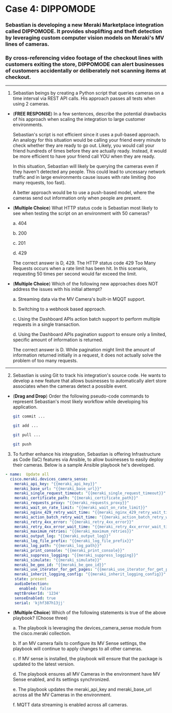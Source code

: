 # Case 4: DIPPOMODE
### Sebastian is developing a new Meraki Marketplace integration called DIPPOMODE. It provides shoplifting and theft detection by leveraging custom computer vision models on Meraki's MV lines of cameras.
### By cross-referencing video footage of the checkout lines with customers exiting the store, DIPPOMODE can alert businesses of customers accidentally or deliberately not scanning items at checkout.
---
1. Sebastian beings by creating a Python script that queries cameras on a time interval via REST API calls. His approach passes all tests when using 2 cameras.

- (**FREE RESPONSE**) In a few sentences, describe the potential drawbacks of his approach when scaling the integration to large customer environments.

    Sebastian's script is not efficient since it uses a pull-based approach.
    An analogy for this situation would be calling your friend every minute to check whether they are ready to go out.
    Likely, you would call your friend hundreds of times before they are actually ready.
    Instead, it would be more efficient to have your friend call YOU when they are ready.
    
    In this situation, Sebastian will likely be querying the cameras even if they haven't detected any people.
    This could lead to uncessary network traffic and in large environments cause issues with rate limiting (too many requests, too fast).
    
    A better approach would be to use a push-based model, where the cameras send out information only when people are present.


- (**Multiple Choice**) What HTTP status code is Sebastian most likely to see when testing the script on an environment with 50 cameras?
  
    a. 404
    
    b. 200
    
    c. 201
    
    d. 429


    The correct answer is D, 429. The HTTP status code 429 Too Many Requests occurs when a rate limit has been hit. In this scenario, requesting 50 times per second would
    far exceed the limit.

- (**Multiple Choice**) Which of the following new approaches does NOT address the issues with his initial attempt?

    a. Streaming data via the MV Camera's built-in MQQT support.
    
    b. Switching to a webhook based approach.
    
    c. Using the Dashboard APIs action batch support to perform multiple requests in a single transaction.
    
    d. Using the Dashboard APIs pagination support to ensure only a limited, specific amount of information is returned.


    The correct answer is D. While pagination might limit the amount of information returned initially in a request, it does not actually solve the problem of too many requests.
    

---
2. Sebastian is using Git to track his integration's source code. He wants to develop a new feature that allows businesses to automatically alert store associates when the cameras detect a possible event.
- (**Drag and Drop**) Order the following pseudo-code commands to represent Sebastian's most likely workflow while developing his application.

    ```bash
    git commit ...
    ```
    ```bash
    git add ...
    ```
    ```bash
    git pull ...
    ```
    ```bash
    git push
    ```

3. To further enhance his integration, Sebastian is offering Infrastructure as Code (IaC) features via Ansible, to allow businesses to easily deploy their cameras. Below is a sample Ansible playbook he's developed.
```yaml
- name:  Update all
  cisco.meraki.devices_camera_sense:
    meraki_api_key: "{{meraki_api_key}}"
    meraki_base_url: "{{meraki_base_url}}"
    meraki_single_request_timeout: "{{meraki_single_request_timeout}}"
    meraki_certificate_path: "{{meraki_certificate_path}}"
    meraki_requests_proxy: "{{meraki_requests_proxy}}"
    meraki_wait_on_rate_limit: "{{meraki_wait_on_rate_limit}}"
    meraki_nginx_429_retry_wait_time: "{{meraki_nginx_429_retry_wait_time}}"
    meraki_action_batch_retry_wait_time: "{{meraki_action_batch_retry_wait_time}}"
    meraki_retry_4xx_error: "{{meraki_retry_4xx_error}}"
    meraki_retry_4xx_error_wait_time: "{{meraki_retry_4xx_error_wait_time}}"
    meraki_maximum_retries: "{{meraki_maximum_retries}}"
    meraki_output_log: "{{meraki_output_log}}"
    meraki_log_file_prefix: "{{meraki_log_file_prefix}}"
    meraki_log_path: "{{meraki_log_path}}"
    meraki_print_console: "{{meraki_print_console}}"
    meraki_suppress_logging: "{{meraki_suppress_logging}}"
    meraki_simulate: "{{meraki_simulate}}"
    meraki_be_geo_id: "{{meraki_be_geo_id}}"
    meraki_use_iterator_for_get_pages: "{{meraki_use_iterator_for_get_pages}}"
    meraki_inherit_logging_config: "{{meraki_inherit_logging_config}}"
    state: present
    audioDetection:
      enabled: false
    mqttBrokerId: '1234'
    senseEnabled: true
    serial: 'kjhf387h13jj'
```

- (**Multiple Choice**) Which of the following statements is true of the above playbook? (Choose three)
  
	a. The playbook is leveraging the devices_camera_sense module from the cisco.meraki collection.

	b. If an MV camera fails to configure its MV Sense settings, the playbook will continue to apply changes to all other cameras.

	c. If MV sense is installed, the playbook will ensure that the package is updated to the latest version.

	d. The playbook ensures all MV Cameras in the environment have MV Sense enabled, and its settings synchronized.

	e. The playbook updates the meraki_api_key and meraki_base_url across all the MV Cameras in the environment.

	f. MQTT data streaming is enabled across all cameras.
